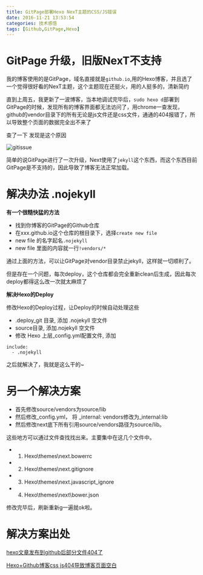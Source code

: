 ```yaml
---
title: GitPage部署Hexo NexT主题的CSS/JS错误
date: 2016-11-21 13:53:54
categories: 技术感悟
tags: [Github,GitPage,Hexo]
---
```


# GitPage 升级，旧版NexT不支持

我的博客使用的是GitPage，域名直接就是`github.io`,用的Hexo博客，并且选了一个觉得很好看的NexT主题，这个主题现在还挺火，用的人挺多的，清新简约

直到上周五，我更新了一波博客，当本地调试完毕后，`sudo hexo d`部署到GitPage的时候，发现所有的博客界面都无法访问了，用chrome一查发现，github的vendor目录下的所有无论是js文件还是css文件，通通的404报错了，所以导致整个页面的数据完全出不来了

查了一下 发现是这个原因

![gitissue](http://o8n2av4n7.bkt.clouddn.com/gitpageissue.png)

简单的说GitPage进行了一次升级，Next使用了`jekyll`这个东西，而这个东西目前GitPage是不支持的，因此导致了博客无法正常加载。

# 解决办法 .nojekyll

__有一个很糙快猛的方法__

- 找到你博客的GitPage的Github仓库
- 在xxx.github.io这个仓库的根目录下，选择`create new file`
- new file 的名字起名`.nojekyll`
- new file 里面的内容就一行`!vendors/*`

通过上面的方法，可以让GitPage对vendor目录禁止jekyll，这样就一切顺利了。

但是存在一个问题，每次deploy，这个仓库都会完全重新clean后生成，因此每次deploy都得这么改一次就太麻烦了

__解决Hexo的Deploy__

修改Hexo的Deploy过程，让Deploy的时候自动处理这些

- .deploy_git 目录, 添加 .nojekyll 空文件
- source目录, 添加.nojekyll 空文件
- 修改 Hexo 上层_config.yml配置文件, 添加

```
include:
  - .nojekyll
```

之后就解决了，我就是这么干的~

# 另一个解决方案


- 首先修改source/vendors为source/lib
- 然后修改_config.yml， 将 _internal: vendors修改为_internal:lib 
- 然后修改next底下所有引用source/vendors路径为source/lib。

这些地方可以通过文件查找找出来。主要集中在这几个文件中。
- 1. Hexo\themes\next.bowerrc 
- 2. Hexo\themes\next.gitignore 
- 3. Hexo\themes\next.javascript_ignore 
- 4. Hexo\themes\next\bower.json 

修改完毕后，刷新重新g一遍就ok啦。



# 解决方案出处

[hexo文章发布到github后部分文件404了](https://www.zhihu.com/question/52268353)

[Hexo+Github博客css js404导致博客页面空白](http://blog.csdn.net/zhouzixin053/article/details/53038679)